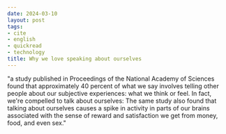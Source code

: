 ```yaml
---
date: 2024-03-10
layout: post
tags:
- cite
- english
- quickread
- technology
title: Why we love speaking about ourselves
---
```


"a study published in Proceedings of the National Academy of Sciences found that approximately 40 percent of what we say involves telling other people about our subjective experiences: what we think or feel. In fact, we're compelled to talk about ourselves: The same study also found that talking about ourselves causes a spike in activity in parts of our brains associated with the sense of reward and satisfaction we get from money, food, and even sex."
